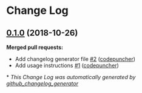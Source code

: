 # Change Log

## [0.1.0](https://github.com/ItinerisLtd/socialus/tree/0.1.0) (2018-10-26)
**Merged pull requests:**

- Add changelog generator file [\#2](https://github.com/ItinerisLtd/socialus/pull/2) ([codepuncher](https://github.com/codepuncher))
- Add usage instructions [\#1](https://github.com/ItinerisLtd/socialus/pull/1) ([codepuncher](https://github.com/codepuncher))



\* *This Change Log was automatically generated by [github_changelog_generator](https://github.com/skywinder/Github-Changelog-Generator)*